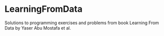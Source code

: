 LearningFromData
================

Solutions to programming exercises and problems from book Learning From Data by Yaser Abu Mostafa et al.
